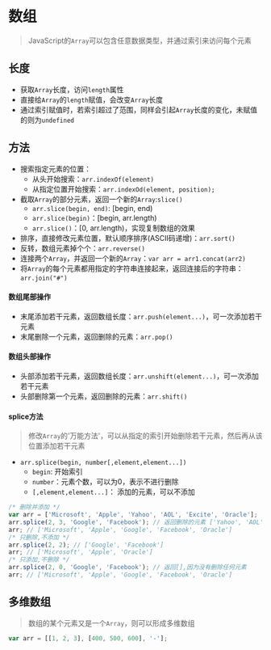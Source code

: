 # 数组

> JavaScript的`Array`可以包含任意数据类型，并通过索引来访问每个元素

## 长度

* 获取`Array`长度，访问`length`属性
* 直接给`Array`的`length`赋值，会改变`Array`长度
* 通过索引赋值时，若索引超过了范围，同样会引起`Array`长度的变化，未赋值的则为`undefined`

## 方法

* 搜索指定元素的位置：
	* 从头开始搜索：`arr.indexOf(element)`
	* 从指定位置开始搜索：`arr.indexOd(element, position);`
* 截取`Array`的部分元素，返回一个新的`Array`:`slice()`
	* `arr.slice(begin, end)`: [begin, end)
	* `arr.slice(begin)`：[begin, arr.length)
	* `arr.slice()`：[0, arr.length)，实现复制数组的效果
* 排序，直接修改元素位置，默认顺序排序(ASCII码递增)：`arr.sort()`
* 反转，数组元素掉个个：`arr.reverse()`
* 连接两个`Array`，并返回一个新的`Array`：`var arr = arr1.concat(arr2)`
* 将`Array`的每个元素都用指定的字符串连接起来，返回连接后的字符串：`arr.join("#")`

#### 数组尾部操作

*  末尾添加若干元素，返回数组长度：`arr.push(element...)`，可一次添加若干元素
*  末尾删除一个元素，返回删除的元素：`arr.pop()`

#### 数组头部操作

*  头部添加若干元素，返回数组长度：`arr.unshift(element...)`，可一次添加若干元素
*  头部删除第一个元素，返回删除的元素：`arr.shift()`

#### splice方法

> 修改`Array`的'万能方法'，可以从指定的索引开始删除若干元素，然后再从该位置添加若干元素

* `arr.splice(begin, number[,element,element...])`
	* `begin`: 开始索引
	* `number`：元素个数，可以为0，表示不进行删除
	* `[,element,element...]`： 添加的元素，可以不添加
	
```javaScript
/* 删除并添加 */
var arr = ['Microsoft', 'Apple', 'Yahoo', 'AOL', 'Excite', 'Oracle'];
arr.splice(2, 3, 'Google', 'Facebook'); // 返回删除的元素 ['Yahoo', 'AOL', 'Excite']
arr; // ['Microsoft', 'Apple', 'Google', 'Facebook', 'Oracle']
/* 只删除,不添加 */
arr.splice(2, 2); // ['Google', 'Facebook']
arr; // ['Microsoft', 'Apple', 'Oracle']
/* 只添加,不删除 */
arr.splice(2, 0, 'Google', 'Facebook'); // 返回[],因为没有删除任何元素
arr; // ['Microsoft', 'Apple', 'Google', 'Facebook', 'Oracle']
```

## 多维数组

> 数组的某个元素又是一个`Array`，则可以形成多维数组

```javascript
var arr = [[1, 2, 3], [400, 500, 600], '-'];
```
